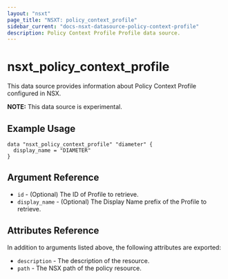 ```yaml
---
layout: "nsxt"
page_title: "NSXT: policy_context_profile"
sidebar_current: "docs-nsxt-datasource-policy-context-profile"
description: Policy Context Profile Profile data source.
---
```


# nsxt_policy_context_profile

This data source provides information about Policy Context Profile configured in NSX.

**NOTE:** This data source is experimental.

## Example Usage

```hcl
data "nsxt_policy_context_profile" "diameter" {
  display_name = "DIAMETER"
}
```

## Argument Reference

* `id` - (Optional) The ID of Profile to retrieve.
* `display_name` - (Optional) The Display Name prefix of the Profile to retrieve.

## Attributes Reference

In addition to arguments listed above, the following attributes are exported:

* `description` - The description of the resource.
* `path` - The NSX path of the policy resource.
